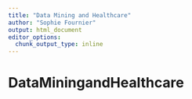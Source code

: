 ```yaml
---
title: "Data Mining and Healthcare"
author: "Sophie Fournier"
output: html_document
editor_options: 
  chunk_output_type: inline
---
```

# DataMiningandHealthcare

